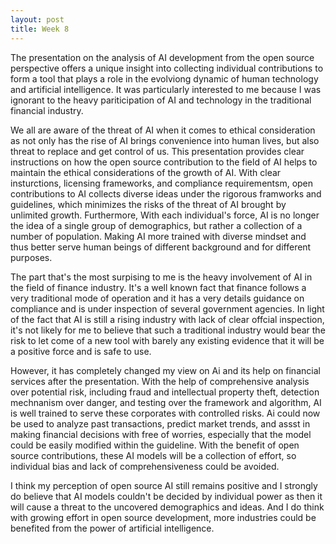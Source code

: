 ```yaml
---
layout: post
title: Week 8
---
```


The presentation on the analysis of AI development from the open source perspective offers a unique insight into collecting individual contributions to form a tool that plays a role in the evolviong dynamic of human technology and artificial intelligence. It was particularly interested to me because I was ignorant to the heavy pariticipation of AI and technology in the traditional financial industry.

<!--more-->

We all are aware of the threat of AI when it comes to ethical consideration as not only has the rise of AI brings convenience into human lives, but also threat to replace and get control of us. This presentation provides clear instructions on how the open source contribution to the field of AI helps to maintain the ethical considerations of the growth of AI. With clear insturctions, licensing frameworks, and compliance requirementsm, open contributions to AI collects diverse ideas under the rigorous framworks and guidelines, which minimizes the risks of the threat of AI brought by unlimited growth. Furthermore, With each individual's force, AI is no longer the idea of a single group of demographics, but rather a collection of a number of population. Making AI more trained with diverse mindset and thus better serve human beings of different background and for different purposes.

The part that's the most surpising to me is the heavy involvement of AI in the field of finance industry. It's a well known fact that finance follows a very traditional mode of operation and it has a very details guidance on compliance and is under inspection of several government agencies. In light of the fact that AI is still a rising industry with lack of clear offcial inspection, it's not likely for me to believe that such a traditional industry would bear the risk to let come of a new tool with barely any existing evidence that it will be a positive force and is safe to use. 

However, it has completely changed my view on Ai and its help on financial services after the presentation. With the help of comprehensive analysis over potential risk, including fraud and intellectual property theft, detection mechnanism over danger, and testing over the framework and algorithm, AI is well trained to serve these corporates with controlled risks. Ai could now be used to analyze past transactions, predict market trends, and assst in making financial decisions with free of worries, especially that the model could be easily modified within the guideline. With the benefit of open source contributions, these AI models will be a collection of effort, so individual bias and lack of comprehensiveness could be avoided.

I think my perception of open source AI still remains positive and I strongly do believe that AI models couldn't be decided by individual power as then it will cause a threat to the uncovered demographics and ideas. And I do think with growing effort in open source development, more industries could be benefited from the power of artificial intelligence.


